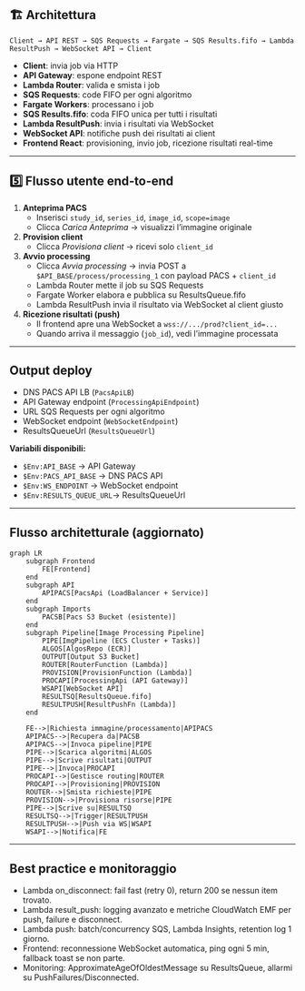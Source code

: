 ## 🏗️ Architettura

```
Client → API REST → SQS Requests → Fargate → SQS Results.fifo → Lambda ResultPush → WebSocket API → Client
```

- **Client**: invia job via HTTP
- **API Gateway**: espone endpoint REST
- **Lambda Router**: valida e smista i job
- **SQS Requests**: code FIFO per ogni algoritmo
- **Fargate Workers**: processano i job
- **SQS Results.fifo**: coda FIFO unica per tutti i risultati
- **Lambda ResultPush**: invia i risultati via WebSocket
- **WebSocket API**: notifiche push dei risultati ai client
- **Frontend React**: provisioning, invio job, ricezione risultati real-time

---

## 5️⃣ Flusso utente end‑to‑end

1. **Anteprima PACS**
   - Inserisci `study_id`, `series_id`, `image_id`, `scope=image`
   - Clicca _Carica Anteprima_ → visualizzi l’immagine originale
2. **Provision client**
   - Clicca _Provisiona client_ → ricevi solo `client_id`
3. **Avvio processing**
   - Clicca _Avvia processing_ → invia POST a `$API_BASE/process/processing_1` con payload PACS + `client_id`
   - Lambda Router mette il job su SQS Requests
   - Fargate Worker elabora e pubblica su ResultsQueue.fifo
   - Lambda ResultPush invia il risultato via WebSocket al client giusto
4. **Ricezione risultati (push)**
   - Il frontend apre una WebSocket a `wss://.../prod?client_id=...`
   - Quando arriva il messaggio (`job_id`), vedi l’immagine processata

---

## Output deploy

- DNS PACS API LB (`PacsApiLB`)
- API Gateway endpoint (`ProcessingApiEndpoint`)
- URL SQS Requests per ogni algoritmo
- WebSocket endpoint (`WebSocketEndpoint`)
- ResultsQueueUrl (`ResultsQueueUrl`)

**Variabili disponibili:**
- `$Env:API_BASE`         → API Gateway
- `$Env:PACS_API_BASE`    → DNS PACS API
- `$Env:WS_ENDPOINT`      → WebSocket endpoint
- `$Env:RESULTS_QUEUE_URL`→ ResultsQueueUrl

---

## Flusso architetturale (aggiornato)

```mermaid
graph LR
    subgraph Frontend
        FE[Frontend]
    end
    subgraph API
        APIPACS[PacsApi (LoadBalancer + Service)]
    end
    subgraph Imports
        PACSB[Pacs S3 Bucket (esistente)]
    end
    subgraph Pipeline[Image Processing Pipeline]
        PIPE[ImgPipeline (ECS Cluster + Tasks)]
        ALGOS[AlgosRepo (ECR)]
        OUTPUT[Output S3 Bucket]
        ROUTER[RouterFunction (Lambda)]
        PROVISION[ProvisionFunction (Lambda)]
        PROCAPI[ProcessingApi (API Gateway)]
        WSAPI[WebSocket API]
        RESULTSQ[ResultsQueue.fifo]
        RESULTPUSH[ResultPushFn (Lambda)]
    end

    FE-->|Richiesta immagine/processamento|APIPACS
    APIPACS-->|Recupera da|PACSB
    APIPACS-->|Invoca pipeline|PIPE
    PIPE-->|Scarica algoritmi|ALGOS
    PIPE-->|Scrive risultati|OUTPUT
    PIPE-->|Invoca|PROCAPI
    PROCAPI-->|Gestisce routing|ROUTER
    PROCAPI-->|Provisioning|PROVISION
    ROUTER-->|Smista richieste|PIPE
    PROVISION-->|Provisiona risorse|PIPE
    PIPE-->|Scrive su|RESULTSQ
    RESULTSQ-->|Trigger|RESULTPUSH
    RESULTPUSH-->|Push via WS|WSAPI
    WSAPI-->|Notifica|FE
```

---

## Best practice e monitoraggio

- Lambda on_disconnect: fail fast (retry 0), return 200 se nessun item trovato.
- Lambda result_push: logging avanzato e metriche CloudWatch EMF per push, failure e disconnect.
- Lambda push: batch/concurrency SQS, Lambda Insights, retention log 1 giorno.
- Frontend: reconnessione WebSocket automatica, ping ogni 5 min, fallback toast se non parte.
- Monitoring: ApproximateAgeOfOldestMessage su ResultsQueue, allarmi su PushFailures/Disconnected.
